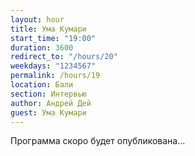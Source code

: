 ```yaml
---
layout: hour
title: Ума Кумари
start_time: "19:00"
duration: 3600
redirect_to: "/hours/20"
weekdays: "1234567"
permalink: /hours/19
location: Бали
section: Интервью
author: Андрей Дей
guest: Ума Кумари  
---
```


Программа скоро будет опубликована... 

